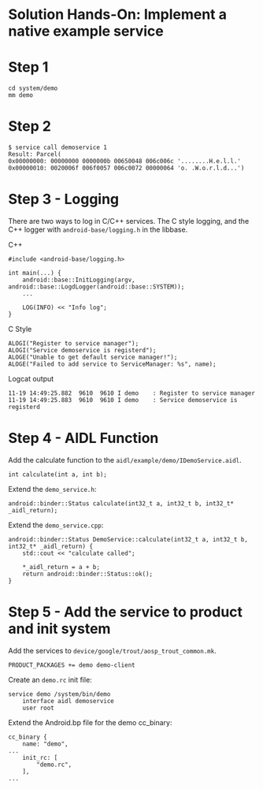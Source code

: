 # Solution Hands-On: Implement a native example service


# Step 1

```
cd system/demo
mm demo
```

# Step 2

```
$ service call demoservice 1
Result: Parcel(
0x00000000: 00000000 0000000b 00650048 006c006c '........H.e.l.l.'
0x00000010: 0020006f 006f0057 006c0072 00000064 'o. .W.o.r.l.d...')
```


# Step 3 - Logging

There are two ways to log in C/C++ services.
The C style logging,
and the C++ logger with `android-base/logging.h` in the libbase.


C++
```
#include <android-base/logging.h>

int main(...) {
    android::base::InitLogging(argv, android::base::LogdLogger(android::base::SYSTEM));
    ...

    LOG(INFO) << "Info log";
}
```


C Style
```
ALOGI("Register to service manager");
ALOGI("Service demoservice is registerd");
ALOGE("Unable to get default service manager!");
ALOGE("Failed to add service to ServiceManager: %s", name);
```

Logcat output
```
11-19 14:49:25.882  9610  9610 I demo    : Register to service manager
11-19 14:49:25.883  9610  9610 I demo    : Service demoservice is registerd
```


# Step 4 - AIDL Function

Add the calculate function to the `aidl/example/demo/IDemoService.aidl`.
```
int calculate(int a, int b);
```

Extend the `demo_service.h`:
```
android::binder::Status calculate(int32_t a, int32_t b, int32_t* _aidl_return);
```

Extend the `demo_service.cpp`:
```
android::binder::Status DemoService::calculate(int32_t a, int32_t b, int32_t* _aidl_return) {
    std::cout << "calculate called";

    *_aidl_return = a + b;
    return android::binder::Status::ok();
}
```


# Step 5 - Add the service to product and init system

Add the services to `device/google/trout/aosp_trout_common.mk`.
```
PRODUCT_PACKAGES += demo demo-client
```

Create an `demo.rc` init file:
```
service demo /system/bin/demo
    interface aidl demoservice
    user root
```

Extend the Android.bp file for the demo cc_binary:
```
cc_binary {
    name: "demo",
...
    init_rc: [
        "demo.rc",
    ],
...
```

